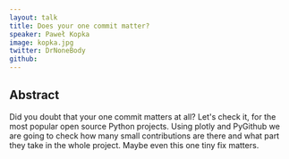 ```yaml
---
layout: talk
title: Does your one commit matter?
speaker: Paweł Kopka
image: kopka.jpg
twitter: DrNoneBody 
github: 
---
```


## Abstract
Did you doubt that your one commit matters at all? Let's check it, for the most popular open source Python projects. Using plotly and PyGithub we are going to check how many small contributions are there and what part they take in the whole project. Maybe even this one tiny fix matters.
